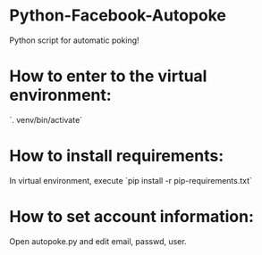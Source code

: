 # Python-Facebook-Autopoke
Python script for automatic poking!
<h1>How to enter to the virtual environment:</h1>
`. venv/bin/activate`
<h1>How to install requirements:</h1>
In virtual environment, execute `pip install -r pip-requirements.txt`
<h1>How to set account information:</h1>
Open autopoke.py and edit email, passwd, user.
